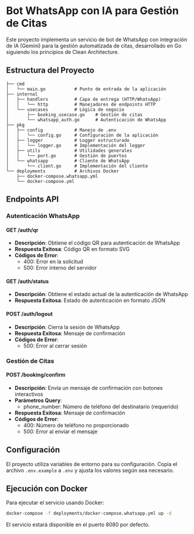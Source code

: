 # Bot WhatsApp con IA para Gestión de Citas

Este proyecto implementa un servicio de bot de WhatsApp con integración de IA (Gemini) para la gestión automatizada de citas, desarrollado en Go siguiendo los principios de Clean Architecture.

## Estructura del Proyecto

```
├── cmd
│   └── main.go           # Punto de entrada de la aplicación
├── internal
│   ├── handlers          # Capa de entrega (HTTP/WhatsApp)
│   │   └── http          # Manejadores de endpoints HTTP
│   └── usecases          # Lógica de negocio
│       ├── booking_usecase.go    # Gestión de citas
│       └── whatsapp_auth.go      # Autenticación de WhatsApp
├── pkg
│   ├── config            # Manejo de .env
│   │   └── config.go     # Configuración de la aplicación
│   ├── logger            # Logger estructurado
│   │   └── logger.go     # Implementación del logger
│   ├── utils             # Utilidades generales
│   │   └── port.go       # Gestión de puertos
│   └── whatsapp          # Cliente de WhatsApp
│       └── client.go     # Implementación del cliente
└── deployments           # Archivos Docker
    ├── docker-compose.whatsapp.yml
    └── docker-compose.yml
```

## Endpoints API

### Autenticación WhatsApp

#### GET /auth/qr
- **Descripción**: Obtiene el código QR para autenticación de WhatsApp
- **Respuesta Exitosa**: Código QR en formato SVG
- **Códigos de Error**:
  - 400: Error en la solicitud
  - 500: Error interno del servidor

#### GET /auth/status
- **Descripción**: Obtiene el estado actual de la autenticación de WhatsApp
- **Respuesta Exitosa**: Estado de autenticación en formato JSON

#### POST /auth/logout
- **Descripción**: Cierra la sesión de WhatsApp
- **Respuesta Exitosa**: Mensaje de confirmación
- **Códigos de Error**:
  - 500: Error al cerrar sesión

### Gestión de Citas

#### POST /booking/confirm
- **Descripción**: Envía un mensaje de confirmación con botones interactivos
- **Parámetros Query**:
  - phone_number: Número de teléfono del destinatario (requerido)
- **Respuesta Exitosa**: Mensaje de confirmación
- **Códigos de Error**:
  - 400: Número de teléfono no proporcionado
  - 500: Error al enviar el mensaje

## Configuración

El proyecto utiliza variables de entorno para su configuración. Copia el archivo `.env.example` a `.env` y ajusta los valores según sea necesario.

## Ejecución con Docker

Para ejecutar el servicio usando Docker:

```bash
docker-compose -f deployments/docker-compose.whatsapp.yml up -d
```

El servicio estará disponible en el puerto 8080 por defecto.
